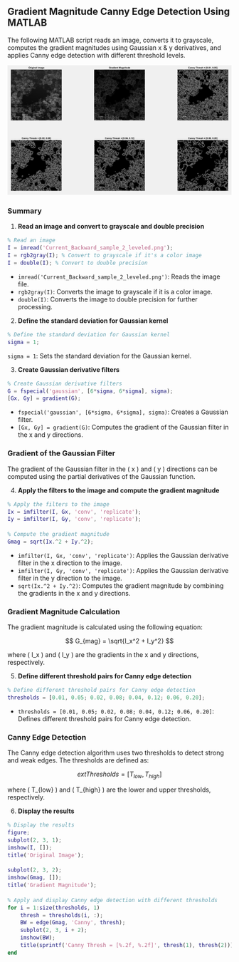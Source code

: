 ## Gradient Magnitude Canny Edge Detection Using MATLAB

The following MATLAB script reads an image, converts it to grayscale, computes the gradient magnitudes using Gaussian x & y derivatives, and applies Canny edge detection with different threshold levels.

![Example Output](gaussian-canny-edge/exampleOutput-multi-thres.PNG)

### Summary

1. **Read an image and convert to grayscale and double precision**

```matlab
% Read an image
I = imread('Current_Backward_sample_2_leveled.png');
I = rgb2gray(I); % Convert to grayscale if it's a color image
I = double(I); % Convert to double precision
```

- `imread('Current_Backward_sample_2_leveled.png')`: Reads the image file.
- `rgb2gray(I)`: Converts the image to grayscale if it is a color image.
- `double(I)`: Converts the image to double precision for further processing.

2. **Define the standard deviation for Gaussian kernel**

```matlab
% Define the standard deviation for Gaussian kernel
sigma = 1;
```

`sigma = 1`: Sets the standard deviation for the Gaussian kernel.

3. **Create Gaussian derivative filters**

```matlab
% Create Gaussian derivative filters
G = fspecial('gaussian', [6*sigma, 6*sigma], sigma);
[Gx, Gy] = gradient(G);
```

- `fspecial('gaussian', [6*sigma, 6*sigma], sigma)`: Creates a Gaussian filter.
- `[Gx, Gy] = gradient(G)`: Computes the gradient of the Gaussian filter in the x and y directions.

### Gradient of the Gaussian Filter

The gradient of the Gaussian filter in the \( x \) and \( y \) directions can be computed using the partial derivatives of the Gaussian function.

4. **Apply the filters to the image and compute the gradient magnitude**

```matlab
% Apply the filters to the image
Ix = imfilter(I, Gx, 'conv', 'replicate');
Iy = imfilter(I, Gy, 'conv', 'replicate');

% Compute the gradient magnitude
Gmag = sqrt(Ix.^2 + Iy.^2);
```

- `imfilter(I, Gx, 'conv', 'replicate')`: Applies the Gaussian derivative filter in the x direction to the image.
- `imfilter(I, Gy, 'conv', 'replicate')`: Applies the Gaussian derivative filter in the y direction to the image.
- `sqrt(Ix.^2 + Iy.^2)`: Computes the gradient magnitude by combining the gradients in the x and y directions.

### Gradient Magnitude Calculation

The gradient magnitude is calculated using the following equation:

$$
G_{mag} = \sqrt{I_x^2 + I_y^2}
$$

where \( I_x \) and \( I_y \) are the gradients in the x and y directions, respectively.

5. **Define different threshold pairs for Canny edge detection**

```matlab
% Define different threshold pairs for Canny edge detection
thresholds = [0.01, 0.05; 0.02, 0.08; 0.04, 0.12; 0.06, 0.20];
```

- `thresholds = [0.01, 0.05; 0.02, 0.08; 0.04, 0.12; 0.06, 0.20]`: Defines different threshold pairs for Canny edge detection.

### Canny Edge Detection

The Canny edge detection algorithm uses two thresholds to detect strong and weak edges. The thresholds are defined as:

$$
	ext{Thresholds} = [T_{low}, T_{high}]
$$

where \( T_{low} \) and \( T_{high} \) are the lower and upper thresholds, respectively.

6. **Display the results**

```matlab
% Display the results
figure;
subplot(2, 3, 1);
imshow(I, []);
title('Original Image');

subplot(2, 3, 2);
imshow(Gmag, []);
title('Gradient Magnitude');

% Apply and display Canny edge detection with different thresholds
for i = 1:size(thresholds, 1)
    thresh = thresholds(i, :);
    BW = edge(Gmag, 'Canny', thresh);
    subplot(2, 3, i + 2);
    imshow(BW);
    title(sprintf('Canny Thresh = [%.2f, %.2f]', thresh(1), thresh(2)));
end
```
